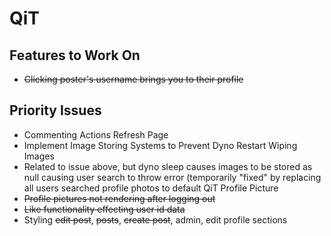 # QiT

## Features to Work On
* ~~Clicking poster's username brings you to their profile~~

## Priority Issues
* Commenting Actions Refresh Page
* Implement Image Storing Systems to Prevent Dyno Restart Wiping Images
* Related to issue above, but dyno sleep causes images to be stored as null causing user search to throw error (temporarily "fixed" by replacing all users searched profile photos to default QiT Profile Picture
* ~~Profile pictures not rendering after logging out~~
* ~~Like functionality effecting user id data~~
* Styling ~~edit post~~, ~~posts~~, ~~create post~~, admin, edit profile sections

